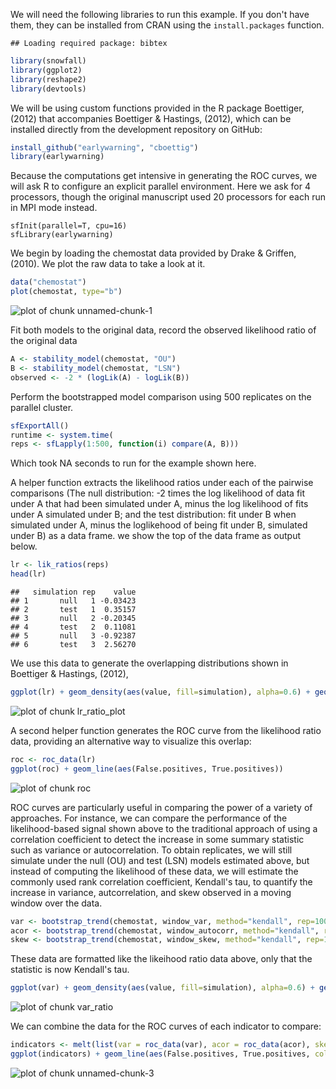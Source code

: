 
We will need the following libraries to run this example.  If you don't have them, they can be installed from CRAN using the `install.packages` function.  


```
## Loading required package: bibtex
```




```r
library(snowfall)
library(ggplot2)
library(reshape2)
library(devtools)
```


We will be using custom functions provided in the R package Boettiger, (2012) that accompanies Boettiger & Hastings, (2012), which can be installed directly from the development repository on GitHub:


```r
install_github("earlywarning", "cboettig")
library(earlywarning)
```



Because the computations get intensive in generating the ROC curves, we will ask R to configure an explicit parallel environment.  Here we ask for 4 processors, though the original manuscript used 20 processors for each run in MPI mode instead.  

```
sfInit(parallel=T, cpu=16)
sfLibrary(earlywarning)
````

We begin by loading the chemostat data provided by Drake & Griffen, (2010). We plot the raw data to take a look at it. 



```r
data("chemostat")
plot(chemostat, type="b")
```

![plot of chunk unnamed-chunk-1](http://farm9.staticflickr.com/8262/8640619703_138119452a_o.png) 



Fit both models to the original data, record the observed likelihood ratio of the original data


```r
A <- stability_model(chemostat, "OU")
B <- stability_model(chemostat, "LSN")
observed <- -2 * (logLik(A) - logLik(B))
```



Perform the bootstrapped model comparison using 500 replicates on the parallel cluster.  


```r
sfExportAll()
runtime <- system.time(
reps <- sfLapply(1:500, function(i) compare(A, B)))
```






Which took NA seconds to run for the example shown here.  

A helper function extracts the likelihood ratios under each of the pairwise comparisons (The null distribution: -2 times the log likelihood of data fit under A that had been simulated under A, minus the log likelihood of fits under A  simulated under B; and the test distribution: fit under B when simulated under A, minus the loglikehood of being fit under B, simulated under B) as a data frame.  we show the top of the data frame as output below.  



```r
lr <- lik_ratios(reps)
head(lr)
```

```
##   simulation rep    value
## 1       null   1 -0.03423
## 2       test   1  0.35157
## 3       null   2 -0.20345
## 4       test   2  0.11081
## 5       null   3 -0.92387
## 6       test   3  2.56270
```


We use this data to generate the overlapping distributions shown in Boettiger & Hastings, (2012), 


```r
ggplot(lr) + geom_density(aes(value, fill=simulation), alpha=0.6) + geom_vline(aes(xintercept=observed))
```

![plot of chunk lr_ratio_plot](http://farm9.staticflickr.com/8543/8640620255_b5f9ae9dc8_o.png) 



A second helper function generates the ROC curve from the likelihood ratio data, providing an alternative way to visualize this overlap:


```r
roc <- roc_data(lr)
ggplot(roc) + geom_line(aes(False.positives, True.positives))
```

![plot of chunk roc](http://farm9.staticflickr.com/8251/8641722858_808a7191f4_o.png) 






ROC curves are particularly useful in comparing the power of a variety of approaches.  For instance, we can compare the performance of the likelihood-based signal shown above to the traditional approach of using a correlation coefficient to detect the increase in some summary statistic such as variance or autocorrelation.  To obtain replicates, we will still simulate under the null (OU) and test (LSN) models estimated above, but instead of computing the likelihood of these data, we will estimate the commonly used rank correlation coefficient, Kendall's tau, to quantify the increase in variance, autcorrelation, and skew observed in a moving window over the data.



```r
var <- bootstrap_trend(chemostat, window_var, method="kendall", rep=100)
acor <- bootstrap_trend(chemostat, window_autocorr, method="kendall", rep=100)
skew <- bootstrap_trend(chemostat, window_skew, method="kendall", rep=100)
```


These data are formatted like the likeihood ratio data above, only that the statistic is now Kendall's tau.  



```r
ggplot(var) + geom_density(aes(value, fill=simulation), alpha=0.6) + geom_vline(aes(xintercept=observed))
```

![plot of chunk var_ratio](http://farm9.staticflickr.com/8241/8640624213_d84372836d_o.png) 



We can combine the data for the ROC curves of each indicator to compare:


```r
indicators <- melt(list(var = roc_data(var), acor = roc_data(acor), skew = roc_data(skew), lr = roc), id = c("Threshold", "False.positives", "True.positives"))
ggplot(indicators) + geom_line(aes(False.positives, True.positives, color=L1)) 
```

![plot of chunk unnamed-chunk-3](http://farm9.staticflickr.com/8120/8640624319_ca9d6d49b4_o.png) 


